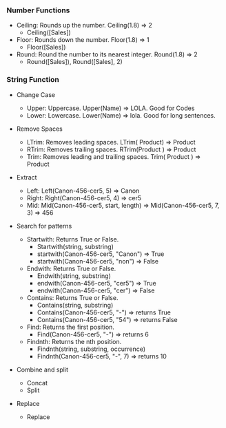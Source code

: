 ### Number Functions

- Ceiling: Rounds up the number. Ceiling(1.8) => 2
  - Ceiling([Sales])
- Floor: Rounds down the number. Floor(1.8) => 1
  - Floor([Sales])
- Round: Round the number to its nearest integer. Round(1.8) => 2
  - Round([Sales]), Round([Sales], 2)

### String Function

- Change Case
  - Upper: Uppercase. Upper(Name) => LOLA. Good for Codes
  - Lower: Lowercase. Lower(Name) => lola. Good for long sentences.

- Remove Spaces
  - LTrim: Removes leading spaces. LTrim( Product) => Product
  - RTrim: Removes trailing spaces. RTrim(Product ) => Product
  - Trim: Removes leading and trailing spaces. Trim( Product ) => Product

- Extract
  - Left: Left(Canon-456-cer5, 5) => Canon
  - Right: Right(Canon-456-cer5, 4) => cer5
  - Mid: Mid(Canon-456-cer5, start, length) => Mid(Canon-456-cer5, 7, 3) => 456

- Search for patterns
  - Startwith: Returns True or False.
    - Startwith(string, substring)
    - startwith(Canon-456-cer5, "Canon") => True
    - startwith(Canon-456-cer5, "non") => False
  - Endwith: Returns True or False.
    - Endwith(string, substring)
    - endwith(Canon-456-cer5, "cer5") => True
    - endwith(Canon-456-cer5, "cer") => False
  - Contains: Returns True or False.
    - Contains(string, substring)
    - Contains(Canon-456-cer5, "-") => returns True
    - Contains(Canon-456-cer5, "54") => returns False
  - Find: Returns the first position.
    - Find(Canon-456-cer5, "-") => returns 6
  - Findnth: Returns the nth position.
    - Findnth(string, substring, occurrence) 
    - Findnth(Canon-456-cer5, "-", 7) => returns 10
- Combine and split
  - Concat
  - Split

- Replace
  - Replace

